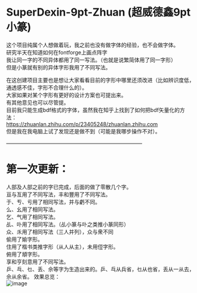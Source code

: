 # SuperDexin-9pt-Zhuan (超威德鑫9pt小篆)
这个项目纯属个人想做着玩，我之前也没有做字体的经验，也不会做字体。<br>
研究半天在知道如何在fontforge上画点阵字<br>
我让同一字的不同异体都用了同一写法。（也就是说繁简体用了同一字形）<br>
但是小篆就有别的异体字形我用了不同写法。

在这创建项目主要也是想让大家看看目前的字形中哪里还须改进（比如辨识度低，通透感不佳，字形不合理什么的）。<br>
大家如果对某个字形有更好的设计方案也可提出来。<br>
有其他意见也可以尽管提。<br>
目前我只能生成bdf格式的字体，虽然我在知乎上找到了如何把bdf矢量化的方法：<br>
https://zhuanlan.zhihu.com/p/23405248/zhuanlan.zhihu.com<br>
但是我在我电脑上试了发现还是做不到（可能是我哪步操作不对）。<br>

——————————————————————————

# 第一次更新：
人部及人部之前的字已完成，后面的做了零散几个字。<br>
亘与亙用了不同写法，丰和豐用了不同写法。<br>
于、亐、亏用了相同写法，并与虧不同。<br>
么、幺用了相同写法。<br>
乞、气用了相同写法。<br>
乩、卟用了相同写法。（乩小篆与卟之类推小篆同形）<br>
众、乑用了相同写法（三人并列），众与衆不同<br>
偷用了媮字形。<br>
住用了楷书类推字形（从人从主），未用侸字形。<br>
俯用了頫字形。<br>
享和亨刻意用了不同写法。<br>
乒、乓、乜、丢、佘等字为生造出来的。乒、乓从兵省，乜从也省，丢从一从去，佘从余省。
效果总览：<br>
![image](https://pic1.zhimg.com/80/v2-f4555330e4d6241170a739a163e4d770_720w.jpg)
